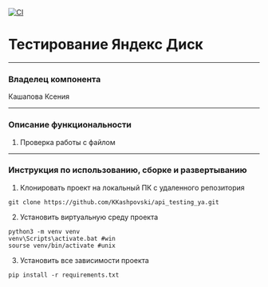 [![CI](https://github.com/KKashpovski/api_testing_ya/actions/workflows/main.yml/badge.svg)](https://github.com/KKashpovski/api_testing_ya/actions/workflows/main.yml)

# Тестирование Яндекс Диск
***
### Владелец компонента

Кашапова Ксения
***
### Описание функциональности

1. Проверка работы с файлом
***
### Инструкция по использованию, сборке и развертыванию
1. Клонировать проект на локальный ПК с удаленного репозитория

```
git clone https://github.com/KKashpovski/api_testing_ya.git
```
2. Установить виртуальную среду проекта
```
python3 -m venv venv
venv\Scripts\activate.bat #win
sourse venv/bin/activate #unix
```
3. Установить все зависимости проекта
```
pip install -r requirements.txt
```

